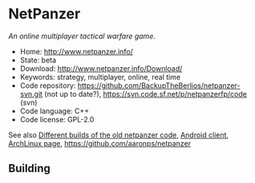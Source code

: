 # NetPanzer

_An online multiplayer tactical warfare game._

- Home: http://www.netpanzer.info/
- State: beta
- Download: http://www.netpanzer.info/Download/
- Keywords: strategy, multiplayer, online, real time
- Code repository: https://github.com/BackupTheBerlios/netpanzer-svn.git (not up to date?), https://svn.code.sf.net/p/netpanzerfp/code (svn)
- Code language: C++
- Code license: GPL-2.0

See also [Different builds of the old netpanzer code](https://github.com/Rominagrobis/OldNetPanzer), [Android client](https://github.com/francov/netPanzerSB),
[ArchLinux page](https://aur.archlinux.org/packages/netpanzer/), https://github.com/aaronps/netpanzer

## Building



